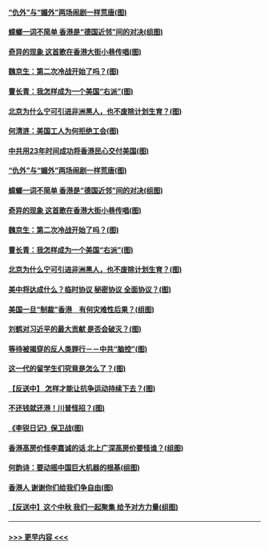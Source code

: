 #### [“仇外”与“媚外”两场闹剧一样荒唐(图)](../pages/p4/907689.md?t=09181700) 
#### [蟑螂一词不简单 香港是“德国近邻”间的对决(组图)](../pages/p4/907618.md?t=09181700) 
#### [奇异的现象 这首歌在香港大街小巷传唱(图)](../pages/p4/907583.md?t=09181700) 
#### [魏京生：第二次冷战开始了吗？(图)](../pages/p4/907581.md?t=09181700) 
#### [曹长青：我怎样成为一个美国“右派”(图)](../pages/p4/907580.md?t=09181700) 
#### [北京为什么宁可引进非洲黑人，也不废除计划生育？(图)](../pages/p4/907577.md?t=09181700) 
#### [何清涟：美国工人为何拒绝工会(图)](../pages/p4/907701.md?t=09181700) 
#### [中共用23年时间成功将香港民心交付美国(图)](../pages/p4/907698.md?t=09181700) 
#### [“仇外”与“媚外”两场闹剧一样荒唐(图)](../pages/p4/907689.md?t=09181700) 
#### [蟑螂一词不简单 香港是“德国近邻”间的对决(组图)](../pages/p4/907618.md?t=09181700) 
#### [奇异的现象 这首歌在香港大街小巷传唱(图)](../pages/p4/907583.md?t=09181700) 
#### [魏京生：第二次冷战开始了吗？(图)](../pages/p4/907581.md?t=09181700) 
#### [曹长青：我怎样成为一个美国“右派”(图)](../pages/p4/907580.md?t=09181700) 
#### [北京为什么宁可引进非洲黑人，也不废除计划生育？(图)](../pages/p4/907577.md?t=09181700) 
#### [美中将达成什么？临时协议 秘密协议 全面协议？(图)](../pages/p4/907576.md?t=09181700) 
#### [美国一旦“制裁”香港　有何灾难性后果？(组图)](../pages/p4/907575.md?t=09181700) 
#### [刘鹤对习近平的最大贡献 是否会破灭？(图)](../pages/p4/907509.md?t=09181700) 
#### [等待被揭穿的反人类罪行－－中共“脑控”(图)](../pages/p4/907167.md?t=09181700) 
#### [这一代的留学生们究竟是怎么了？(图)](../pages/p4/907473.md?t=09181700) 
#### [【反送中】 怎样才能让抗争运动持续下去？(图)](../pages/p4/907466.md?t=09181700) 
#### [不还钱就还港！川普怪招？(图)](../pages/p4/907474.md?t=09181700) 
#### [《李锐日记》保卫战(图)](../pages/p4/907465.md?t=09181700) 
#### [香港高房价怪李嘉诚的话 北上广深高房价要怪谁？(组图)](../pages/p4/907471.md?t=09181700) 
#### [何韵诗：要动摇中国巨大机器的根基(组图)](../pages/p4/907469.md?t=09181700) 
#### [香港人 谢谢你们给我们争自由(图)](../pages/p4/907402.md?t=09181700) 
#### [【反送中】这个中秋 我们一起聚集 给予对方力量(组图)](../pages/p4/907401.md?t=09181700) 

----
#### [ >>> 更早内容 <<< ](../indexes/p4-earlier.md)
